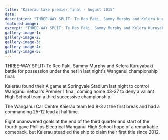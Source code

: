 ```yaml
---
title: "Kaierau take premier final - August 2015"
date: 
description: "THREE-WAY SPLIT: Te Reo Paki, Sammy Murphy and Kelera Kuruyabaki battle for possession under the net in last night's Wanganui championship final, Wanganui Chronicle article 11/8/15..."
featured-image: 
excerpt: "THREE-WAY SPLIT: Te Reo Paki, Sammy Murphy and Kelera Kuruyabaki battle for possession under the net in last night's Wanganui championship final."
gallery-image-1: 
gallery-image-2: 
gallery-image-3: 
gallery-image-4: 
gallery-image-5: 
---
```


<p>THREE-WAY SPLIT: Te Reo Paki, Sammy Murphy and Kelera Kuruyabaki battle for possession under the net in last night's Wanganui championship final.</p>
<p>Kaierau found their A game at Springvale Stadium last night to control Wanganui netball's Premier 1 final, coming home 43-37 to deny a valiant High School team a third successive championship.</p>
<p>The Wanganui Car Centre Kaierau team led 8-3 at the first break and had a commanding 25-12 lead at halftime.</p>
<p>Eight unanswered goals at the end of the third quarter and start of the fourth gave Phillips Electrical Wanganui High School hope of a remarkable comeback, but Kaierau steadied the ship to claim their first title since 2012.</p>

